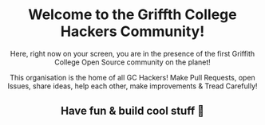 <h1 align=center>Welcome to the Griffth College Hackers Community!</h1>
<p align=center>Here, right now on your screen, you are in the presence of the first Griffith College Open Source community on the planet!</p>

<p align=center>This organisation is the home of all GC Hackers! Make Pull Requests, open Issues, share ideas, help each other, make improvements & Tread Carefully!</p>

<h2 align=center>Have fun & build cool stuff 🎉 </h2>
